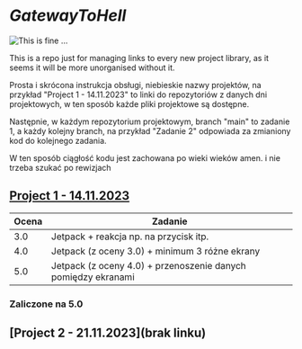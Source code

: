 # *GatewayToHell*

![This is fine ...](https://media.giphy.com/media/2UCt7zbmsLoCXybx6t/giphy.gif)

This is a repo just for managing links to every new project library, as it seems it will be more unorganised without it.

Prosta i skrócona instrukcja obsługi, niebieskie nazwy projektów, na przykład "Project 1 - 14.11.2023" to linki do repozytoriów z danych dni projektowych, w ten sposób każde pliki projektowe są dostępne.

Następnie, w każdym repozytorium projektowym, branch "main" to zadanie 1, a każdy kolejny branch, na przykład "Zadanie 2" odpowiada za zmianiony kod do kolejnego zadania.

W ten sposób ciągłość kodu jest zachowana po wieki wieków amen. i nie trzeba szukać po rewizjach

## [Project 1 - 14.11.2023](https://github.com/Buczixo/Projekt1)
|Ocena|Zadanie|
|---|---|
|3.0|Jetpack + reakcja np. na przycisk itp.|
|4.0|Jetpack (z oceny 3.0) + minimum 3 różne ekrany|
|5.0|Jetpack (z oceny 4.0) + przenoszenie danych pomiędzy ekranami|

### Zaliczone na 5.0

## [Project 2 - 21.11.2023](brak linku)

